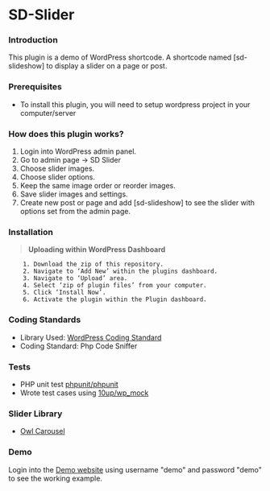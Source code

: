 # SD-Slider

### Introduction

This plugin is a demo of WordPress shortcode. A shortcode named [sd-slideshow] to display a slider on a page or post.


### Prerequisites

- To install this plugin, you will need to setup wordpress project in your computer/server

### How does this plugin works?

 1. Login into WordPress admin panel.
 2. Go to admin page -> SD Slider
 2. Choose slider images.
 3. Choose slider options.
 4. Keep the same image order or reorder images.
 4. Save slider images and settings. 
 5. Create new post or page and add [sd-slideshow] to see the slider with options set from the admin page.

### Installation

> **Uploading within WordPress Dashboard**
```
    1. Download the zip of this repository.
    2. Navigate to ‘Add New’ within the plugins dashboard.
    3. Navigate to ‘Upload’ area.
    4. Select ‘zip of plugin files’ from your computer.
    5. Click ‘Install Now’.
    6. Activate the plugin within the Plugin dashboard.
```

### Coding Standards

- Library Used: [WordPress Coding Standard](https://github.com/WordPress/WordPress-Coding-Standards)
- Coding Standard: Php Code Sniffer

### Tests

- PHP unit test [phpunit/phpunit](https://github.com/sebastianbergmann/phpunit)
- Wrote test cases using [10up/wp_mock](https://github.com/10up/wp_mock)

### Slider Library
- [Owl Carousel](https://owlcarousel2.github.io/OwlCarousel2/)


### Demo

Login into the [Demo website](https://demo.shwetadanej.com/wp-admin/) using username "demo" and password "demo" to see the working example.